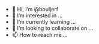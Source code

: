 - 👋 Hi, I’m @bouljerf
- 👀 I’m interested in ...
- 🌱 I’m currently learning ...
- 💞️ I’m looking to collaborate on ...
- 📫 How to reach me ...

<!---
bouljerf/bouljerf is a ✨ special ✨ repository because its `README.md` (this file) appears on your GitHub profile.
You can click the Preview link to take a look at your changes.
--->
